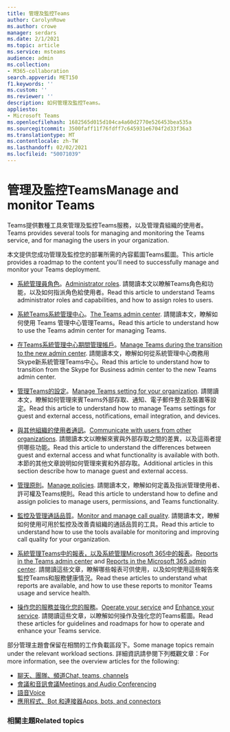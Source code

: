 ```yaml
---
title: 管理及監控Teams
author: CarolynRowe
ms.author: crowe
manager: serdars
ms.date: 2/1/2021
ms.topic: article
ms.service: msteams
audience: admin
ms.collection:
- M365-collaboration
search.appverid: MET150
f1.keywords: ''
ms.custom: ''
ms.reviewer: ''
description: 如何管理及監控Teams。
appliesto:
- Microsoft Teams
ms.openlocfilehash: 1682565d015d104ca4a60d2770e526453bea535a
ms.sourcegitcommit: 3500faff11f76fdff7c645931e6704f2d33f36a3
ms.translationtype: MT
ms.contentlocale: zh-TW
ms.lasthandoff: 02/02/2021
ms.locfileid: "50071039"
---
```

# <a name="manage-and-monitor-teams"></a><span data-ttu-id="fa414-103">管理及監控Teams</span><span class="sxs-lookup"><span data-stu-id="fa414-103">Manage and monitor Teams</span></span>

<span data-ttu-id="fa414-104">Teams提供數種工具來管理及監控Teams服務，以及管理貴組織的使用者。</span><span class="sxs-lookup"><span data-stu-id="fa414-104">Teams provides several tools for managing and monitoring the Teams service, and for managing the users in your organization.</span></span>

<span data-ttu-id="fa414-105">本文提供您成功管理及監控您的部署所需的內容藍圖Teams藍圖。</span><span class="sxs-lookup"><span data-stu-id="fa414-105">This article provides a roadmap to the content you'll need to successfully manage and monitor your Teams deployment.</span></span>

- <span data-ttu-id="fa414-106">[系統管理員角色](using-admin-roles.md)。</span><span class="sxs-lookup"><span data-stu-id="fa414-106">[Administrator roles](using-admin-roles.md).</span></span> <span data-ttu-id="fa414-107">請閱讀本文以瞭解Teams角色和功能，以及如何指派角色給使用者。</span><span class="sxs-lookup"><span data-stu-id="fa414-107">Read this article to understand Teams administrator roles and capabilities, and how to assign roles to users.</span></span>

- <span data-ttu-id="fa414-108">[系統Teams系統管理中心](manage-teams-in-modern-portal.md)。</span><span class="sxs-lookup"><span data-stu-id="fa414-108">[The Teams admin center](manage-teams-in-modern-portal.md).</span></span> <span data-ttu-id="fa414-109">請閱讀本文，瞭解如何使用 Teams 管理中心管理Teams。</span><span class="sxs-lookup"><span data-stu-id="fa414-109">Read this article to understand how to use the Teams admin center for managing Teams.</span></span>  

- <span data-ttu-id="fa414-110">[在Teams系統管理中心期間管理帳戶](manage-teams-skypeforbusiness-admin-center.md)。</span><span class="sxs-lookup"><span data-stu-id="fa414-110">[Manage Teams during the transition to the new admin center](manage-teams-skypeforbusiness-admin-center.md).</span></span> <span data-ttu-id="fa414-111">請閱讀本文，瞭解如何從系統管理中心商務用 Skype新系統管理Teams中心。</span><span class="sxs-lookup"><span data-stu-id="fa414-111">Read this article to understand how to transition from the Skype for Business admin center to the new Teams admin center.</span></span> 

- <span data-ttu-id="fa414-112">[管理Teams的設定](enable-features-office-365.md)。</span><span class="sxs-lookup"><span data-stu-id="fa414-112">[Manage Teams setting for your organization](enable-features-office-365.md).</span></span> <span data-ttu-id="fa414-113">請閱讀本文，瞭解如何管理來賓Teams外部存取、通知、電子郵件整合及裝置等設定。</span><span class="sxs-lookup"><span data-stu-id="fa414-113">Read this article to understand how to manage Teams settings for guest and external access, notifications, email integration, and devices.</span></span>  

- <span data-ttu-id="fa414-114">[與其他組織的使用者通訊](communicate-with-users-from-other-organizations.md)。</span><span class="sxs-lookup"><span data-stu-id="fa414-114">[Communicate with users from other organizations](communicate-with-users-from-other-organizations.md).</span></span> <span data-ttu-id="fa414-115">請閱讀本文以瞭解來賓與外部存取之間的差異，以及這兩者提供哪些功能。</span><span class="sxs-lookup"><span data-stu-id="fa414-115">Read this article to understand the differences between guest and external access and what functionality is available with both.</span></span> <span data-ttu-id="fa414-116">本節的其他文章說明如何管理來賓和外部存取。</span><span class="sxs-lookup"><span data-stu-id="fa414-116">Additional articles in this section describe how to manage guest and external access.</span></span>

- <span data-ttu-id="fa414-117">[管理原則](assign-policies.md)。</span><span class="sxs-lookup"><span data-stu-id="fa414-117">[Manage policies](assign-policies.md).</span></span> <span data-ttu-id="fa414-118">請閱讀本文，瞭解如何定義及指派管理使用者、許可權及Teams規則。</span><span class="sxs-lookup"><span data-stu-id="fa414-118">Read this article to understand how to define and assign policies to manage users, permissions, and Teams functionality.</span></span>

- <span data-ttu-id="fa414-119">[監控及管理通話品質](monitor-call-quality-qos.md)。</span><span class="sxs-lookup"><span data-stu-id="fa414-119">[Monitor and manage call quality](monitor-call-quality-qos.md).</span></span> <span data-ttu-id="fa414-120">請閱讀本文，瞭解如何使用可用於監控及改善貴組織的通話品質的工具。</span><span class="sxs-lookup"><span data-stu-id="fa414-120">Read this article to understand how to use the tools available for monitoring and improving call quality for your organization.</span></span>

- <span data-ttu-id="fa414-121">[系統管理Teams中的報表](teams-analytics-and-reports/teams-reporting-reference.md)[，以及系統管理Microsoft 365中的報表](teams-activity-reports.md)。</span><span class="sxs-lookup"><span data-stu-id="fa414-121">[Reports in the Teams admin center](teams-analytics-and-reports/teams-reporting-reference.md) and [Reports in the Microsoft 365 admin center](teams-activity-reports.md).</span></span> <span data-ttu-id="fa414-122">請閱讀這些文章，瞭解哪些報表可供使用，以及如何使用這些報告來監控Teams和服務健康情況。</span><span class="sxs-lookup"><span data-stu-id="fa414-122">Read these articles to understand what reports are available, and how to use these reports to monitor Teams usage and service health.</span></span>

- <span data-ttu-id="fa414-123">[操作您的服務並](teams-analytics-and-reports/teams-reporting-reference.md)[強化您的服務](upgrade-enhance-my-service.md)。</span><span class="sxs-lookup"><span data-stu-id="fa414-123">[Operate your service](teams-analytics-and-reports/teams-reporting-reference.md) and [Enhance your service](upgrade-enhance-my-service.md).</span></span> <span data-ttu-id="fa414-124">請閱讀這些文章，以瞭解如何操作及強化您的Teams藍圖。</span><span class="sxs-lookup"><span data-stu-id="fa414-124">Read these articles for guidelines and roadmaps for how to operate and enhance your Teams service.</span></span>

<span data-ttu-id="fa414-125">部分管理主題會保留在相關的工作負載區段下。</span><span class="sxs-lookup"><span data-stu-id="fa414-125">Some manage topics remain under the relevant workload sections.</span></span> <span data-ttu-id="fa414-126">詳細資訊請參閱下列概觀文章：</span><span class="sxs-lookup"><span data-stu-id="fa414-126">For more information, see the overview articles for the following:</span></span>

- [<span data-ttu-id="fa414-127">聊天、團隊、頻道</span><span class="sxs-lookup"><span data-stu-id="fa414-127">Chat, teams, channels</span></span>](deploy-chat-teams-channels-microsoft-teams-landing-page.md)
- [<span data-ttu-id="fa414-128">會議和音訊會議</span><span class="sxs-lookup"><span data-stu-id="fa414-128">Meetings and Audio Conferencing</span></span>](deploy-meetings-microsoft-teams-landing-page.md)
- [<span data-ttu-id="fa414-129">語音</span><span class="sxs-lookup"><span data-stu-id="fa414-129">Voice</span></span>](cloud-voice-landing-page.md)
- [<span data-ttu-id="fa414-130">應用程式、Bot 和連接器</span><span class="sxs-lookup"><span data-stu-id="fa414-130">Apps, bots, and connectors</span></span>](deploy-apps-microsoft-teams-landing-page.md)


### <a name="related-topics"></a><span data-ttu-id="fa414-131">相關主題</span><span class="sxs-lookup"><span data-stu-id="fa414-131">Related topics</span></span>

